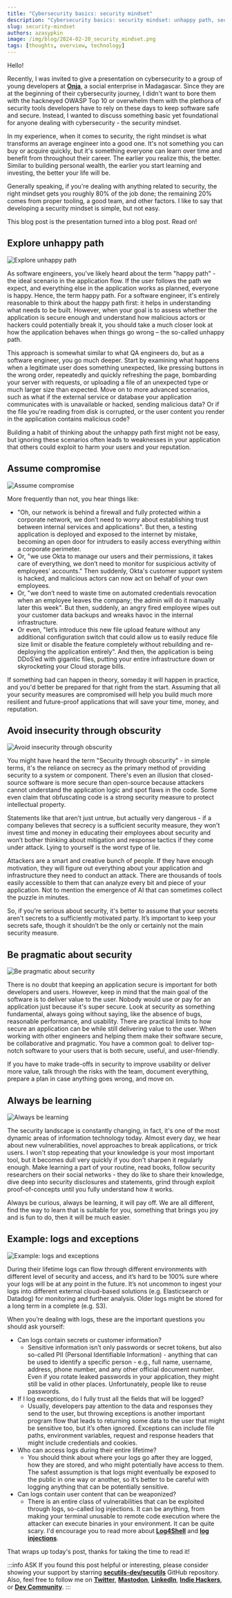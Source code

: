 ```yaml
---
title: "Cybersecurity basics: security mindset"
description: "Cybersecurity basics: security mindset: unhappy path, security through obscurity, assume compromise, pragmatic security."
slug: security-mindset
authors: azasypkin
image: /img/blog/2024-02-20_security_mindset.png
tags: [thoughts, overview, technology]
---
```

Hello!

Recently, I was invited to give a presentation on cybersecurity to a group of young developers at [**Onja**](https://onja.org/), a social enterprise in Madagascar. Since they are at the beginning of their cybersecurity journey, I didn't want to bore them with the hackneyed OWASP Top 10 or overwhelm them with the plethora of security tools developers have to rely on these days to keep software safe and secure. Instead, I wanted to discuss something basic yet foundational for anyone dealing with cybersecurity - the security mindset.

In my experience, when it comes to security, the right mindset is what transforms an average engineer into a good one. It's not something you can buy or acquire quickly, but it's something everyone can learn over time and benefit from throughout their career. The earlier you realize this, the better. Similar to building personal wealth, the earlier you start learning and investing, the better your life will be.

Generally speaking, if you're dealing with anything related to security, the right mindset gets you roughly 80% of the job done; the remaining 20% comes from proper tooling, a good team, and other factors. I like to say that developing a security mindset is simple, but not easy.

This blog post is the presentation turned into a blog post. Read on!

<!--truncate-->

## Explore unhappy path

![Explore unhappy path](/img/blog/2024-02-20_security_mindset_explore_unhappy_path.png)

As software engineers, you've likely heard about the term "happy path" - the ideal scenario in the application flow. If the user follows the path we expect, and everything else in the application works as planned, everyone is happy. Hence, the term happy path. For a software engineer, it's entirely reasonable to think about the happy path first: it helps in understanding what needs to be built. However, when your goal is to assess whether the application is secure enough and understand how malicious actors or hackers could potentially break it, you should take a much closer look at how the application behaves when things go wrong – the so-called unhappy path.

This approach is somewhat similar to what QA engineers do, but as a software engineer, you go much deeper. Start by examining what happens when a legitimate user does something unexpected, like pressing buttons in the wrong order, repeatedly and quickly refreshing the page, bombarding your server with requests, or uploading a file of an unexpected type or much larger size than expected. Move on to more advanced scenarios, such as what if the external service or database your application communicates with is unavailable or hacked, sending malicious data? Or if the file you're reading from disk is corrupted, or the user content you render in the application contains malicious code?

Building a habit of thinking about the unhappy path first might not be easy, but ignoring these scenarios often leads to weaknesses in your application that others could exploit to harm your users and your reputation.

## Assume compromise

![Assume compromise](/img/blog/2024-02-20_security_mindset_assume_compromise.png)

More frequently than not, you hear things like:

- "Oh, our network is behind a firewall and fully protected within a corporate network, we don’t need to worry about establishing trust between internal services and applications". But then, a testing application is deployed and exposed to the internet by mistake, becoming an open door for intruders to easily access everything within a corporate perimeter.
- Or, "we use Okta to manage our users and their permissions, it takes care of everything, we don’t need to monitor for suspicious activity of employees' accounts." Then suddenly, Okta's customer support system is hacked, and malicious actors can now act on behalf of your own employees.
- Or, "we don’t need to waste time on automated credentials revocation when an employee leaves the company; the admin will do it manually later this week". But then, suddenly, an angry fired employee wipes out your customer data backups and wreaks havoc in the internal infrastructure.
- Or even, "let’s introduce this new file upload feature without any additional configuration switch that could allow us to easily reduce file size limit or disable the feature completely without rebuilding and re-deploying the application entirely". And then, the application is being DDoS’ed with gigantic files, putting your entire infrastructure down or skyrocketing your Cloud storage bills.

If something bad can happen in theory, someday it will happen in practice, and you'd better be prepared for that right from the start. Assuming that all your security measures are compromised will help you build much more resilient and future-proof applications that will save your time, money, and reputation.

## Avoid insecurity through obscurity

![Avoid insecurity through obscurity](/img/blog/2024-02-20_security_mindset_avoid_insecurity_through_obscurity.png)

You might have heard the term "Security through obscurity" - in simple terms, it's the reliance on secrecy as the primary method of providing security to a system or component. There's even an illusion that closed-source software is more secure than open-source because attackers cannot understand the application logic and spot flaws in the code. Some even claim that obfuscating code is a strong security measure to protect intellectual property.

Statements like that aren’t just untrue, but actually very dangerous - if a company believes that secrecy is a sufficient security measure, they won't invest time and money in educating their employees about security and won’t bother thinking about mitigation and response tactics if they come under attack. Lying to yourself is the worst type of lie.

Attackers are a smart and creative bunch of people. If they have enough motivation, they will figure out everything about your application and infrastructure they need to conduct an attack. There are thousands of tools easily accessible to them that can analyze every bit and piece of your application. Not to mention the emergence of AI that can sometimes collect the puzzle in minutes.

So, if you're serious about security, it's better to assume that your secrets aren't secrets to a sufficiently motivated party. It’s important to keep your secrets safe, though it shouldn’t be the only or certainly not the main security measure.

## Be pragmatic about security

![Be pragmatic about security](/img/blog/2024-02-20_security_mindset_be_pragmatic_about_security.png)

There is no doubt that keeping an application secure is important for both developers and users. However, keep in mind that the main goal of the software is to deliver value to the user. Nobody would use or pay for an application just because it's super secure. Look at security as something fundamental, always going without saying, like the absence of bugs, reasonable performance, and usability. There are practical limits to how secure an application can be while still delivering value to the user. When working with other engineers and helping them make their software secure, be collaborative and pragmatic. You have a common goal: to deliver top-notch software to your users that is both secure, useful, and user-friendly.

If you have to make trade-offs in security to improve usability or deliver more value, talk through the risks with the team, document everything, prepare a plan in case anything goes wrong, and move on.

## Always be learning

![Always be learning](/img/blog/2024-02-20_security_mindset_always_be_learning.png)

The security landscape is constantly changing, in fact, it's one of the most dynamic areas of information technology today. Almost every day, we hear about new vulnerabilities, novel approaches to break applications, or trick users. I won't stop repeating that your knowledge is your most important tool, but it becomes dull very quickly if you don't sharpen it regularly enough. Make learning a part of your routine, read books, follow security researchers on their social networks - they do like to share their knowledge, dive deep into security disclosures and statements, grind through exploit proof-of-concepts until you fully understand how it works.

Always be curious, always be learning, it will pay off. We are all different, find the way to learn that is suitable for you, something that brings you joy and is fun to do, then it will be much easier.

## Example: logs and exceptions

![Example: logs and exceptions](/img/blog/2024-02-20_security_mindset_logs_and_exceptions.png)

During their lifetime logs can flow through different environments with different level of security and access, and it’s hard to be 100% sure where your logs will be at any point in the future. It’s not uncommon to ingest your logs into different external cloud-based solutions (e.g. Elasticsearch or Datadog) for monitoring and further analysis. Older logs might be stored for a long term in a complete (e.g. S3).

When you’re dealing with logs, these are the important questions you should ask yourself:

- Can logs contain secrets or customer information?
    - Sensitive information isn’t only passwords or secret tokens, but also so-called PII (Personal Identifiable Information) - anything that can be used to identify a specific person - e.g., full name, username, address, phone number, and any other official document number. Even if you rotate leaked passwords in your application, they might still be valid in other places. Unfortunately, people like to reuse passwords.
- If I log exceptions, do I fully trust all the fields that will be logged?
    - Usually, developers pay attention to the data and responses they send to the user, but throwing exceptions is another important program flow that leads to returning some data to the user that might be sensitive too, but it’s often ignored. Exceptions can include file paths, environment variables, request and response headers that might include credentials and cookies.
- Who can access logs during their entire lifetime?
    - You should think about where your logs go after they are logged, how they are stored, and who might potentially have access to them. The safest assumption is that logs might eventually be exposed to the public in one way or another, so it’s better to be careful with logging anything that can be potentially sensitive.
- Can logs contain user content that can be weaponized?
    - There is an entire class of vulnerabilities that can be exploited through logs, so-called log injections. It can be anything, from making your terminal unusable to remote code execution where the attacker can execute binaries in your environment. It can be quite scary. I'd encourage you to read more about [**Log4Shell**](https://en.wikipedia.org/wiki/Log4Shell) and [**log injections**](https://owasp.org/www-community/attacks/Log_Injection).

That wraps up today's post, thanks for taking the time to read it!

:::info ASK
If you found this post helpful or interesting, please consider showing your support by starring [**secutils-dev/secutils**](https://github.com/secutils-dev/secutils) GitHub repository. Also, feel free to follow me on [**Twitter**](https://twitter.com/aleh_zasypkin), [**Mastodon**](https://infosec.exchange/@azasypkin), [**LinkedIn**](https://www.linkedin.com/in/azasypkin/), [**Indie Hackers**](https://www.indiehackers.com/azasypkin/history), or [**Dev Community**](https://dev.to/azasypkin).
:::
